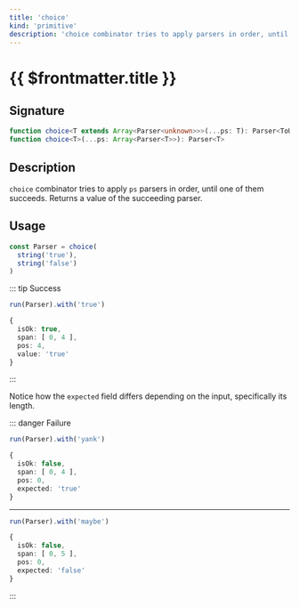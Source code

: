 ```yaml
---
title: 'choice'
kind: 'primitive'
description: 'choice combinator tries to apply parsers in order, until one of them succeeds. Returns a value of the succeeding parser.'
---
```


# {{ $frontmatter.title }} <Primitive />

## Signature

```ts
function choice<T extends Array<Parser<unknown>>>(...ps: T): Parser<ToUnion<T>>
function choice<T>(...ps: Array<Parser<T>>): Parser<T>
```

## Description

`choice` combinator tries to apply `ps` parsers in order, until one of them succeeds. Returns a value of the succeeding parser.

## Usage

```ts
const Parser = choice(
  string('true'),
  string('false')
)
```

::: tip Success
```ts
run(Parser).with('true')

{
  isOk: true,
  span: [ 0, 4 ],
  pos: 4,
  value: 'true'
}
```
:::

Notice how the `expected` field differs depending on the input, specifically its length.

::: danger Failure
```ts
run(Parser).with('yank')

{
  isOk: false,
  span: [ 0, 4 ],
  pos: 0,
  expected: 'true'
}
```
---
```ts
run(Parser).with('maybe')

{
  isOk: false,
  span: [ 0, 5 ],
  pos: 0,
  expected: 'false'
}
```
:::
